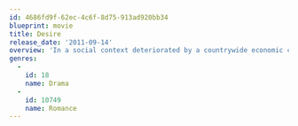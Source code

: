 ```yaml
---
id: 4686fd9f-62ec-4c6f-8d75-913ad920bb34
blueprint: movie
title: Desire
release_date: '2011-09-14'
overview: 'In a social context deteriorated by a countrywide economic crisis, the life of several people will be turned upside down after they meet Cecile, a character who symbolizes desire.'
genres:
  -
    id: 18
    name: Drama
  -
    id: 10749
    name: Romance
---
```

